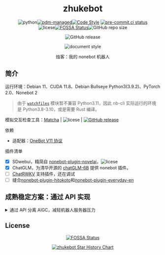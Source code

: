 <div align="center">

# zhukebot

![python](https://img.shields.io/badge/python-3.8~3.10-blue)[![pdm-managed](https://img.shields.io/badge/pdm-managed-blueviolet)](https://pdm.fming.dev)[![Code Style](https://img.shields.io/badge/code%20style-black-000000.svg)](https://github.com/psf/black)
[![pre-commit.ci status](https://results.pre-commit.ci/badge/github/DaoMingze/zhukebot/main.svg)](https://results.pre-commit.ci/latest/github/DaoMingze/zhukebot/main)
<br/>
![licese](https://img.shields.io/github/license/DaoMingze/zhukebot)[![FOSSA Status](https://app.fossa.com/api/projects/git%2Bgithub.com%2FDaoMingze%2Fzhukebot.svg?type=shield)](https://app.fossa.com/projects/git%2Bgithub.com%2FDaoMingze%2Fzhukebot?ref=badge_shield)![GitHub repo size](https://img.shields.io/github/repo-size/daomingze/zhukebot)

![GitHub release](https://img.shields.io/github/v/release/daomingze/zhukebot)

![document style](https://img.shields.io/badge/doc%20style-pangu-white)

烛客：我的 nonebot 机器人

</div>

## 简介

运行环境：Debian 11、CUDA 11.8、Debian Bullseye Python3(3.9.2)、PyTorch 2.0、Nonebot 2

> 由于 [`watchfiles`](https://pypi.org/project/watchfiles/) 模块暂不兼容 Python3.11，因此 nb-cli 实际运行的环境是 Python3.8-3.10，或是需要 Rust 编译。

模拟交互检查工具：[Matcha](https://github.com/A-kirami/matcha) | ![licese](https://img.shields.io/github/license/A-kirami/matcha?style=flat-square) | [![GitHub release](https://img.shields.io/github/v/release/A-kirami/matcha?style=flat-square)](https://github.com/A-kirami/matcha/releases)

依赖

- 适配器：[OneBot V11 协议](https://onebot.adapters.nonebot.dev)

插件清单

- [X] SDwebui，精简自 [nonebot-plugin-novelai](https://github.com/sena-nana/nonebot-plugin-novelai)，![licese](https://img.shields.io/github/license/sena-nana/nonebot-plugin-novelai?style=flat-square)
- [X] ChatGLM，为清华开源的 [chatGLM-6B](https://github.com/THUDM/ChatGLM-6B) 提供 nonebot 插件。
- [ ] [ChatRWKV](https://github.com/BlinkDL/ChatRWKV) 支持插件，还在调试
- [ ] 缝合[nonebot-plugin-hitokoto](https://github.com/A-kirami/nonebot-plugin-hitokoto)和[nonebot-plugin-everyday-en](https://github.com/MelodyYuuka/nonebot_plugin_everyday_en)

## 成熟稳定方案：通过 API 实现

<details>

<summary>通过 API 分离 AIGC，减轻机器人服务器压力</summary>

### 安装

本体：android 系统手机，安装 [termux](https://github.com/termux/termux-app)，python、pip、nb-cli 等

1. 在 Android 手机上，从 [termux](https://github.com/termux/termux-app) 下载安装`termux`APP。
2. 打开`termux`APP，使用`termux-change-repo`进入图形化界面更换软件源（空格是选择，Enter 是确认），中国国内建议用清华源（北外源）、南大源、中科大源等。
3. 更新`termux`的软件源（更换后一般会自动更新），然后用`apt upgrade`命令升级（也可以用`apt list --upgradable`查看可升级列表），其中需要确认配置的，一律选择缺省设置（defualt，即输入`n`）。
4. 进入 Debian stable 环境
   1. 安装发行版工具：`apt install proot-distro`
   2. 安装`Debian`，`proot-distro install debian`
   3. 登录`Debian`，`proot-distro login debian`
   4. 更新 debian apt 源，可参考清华开源镜像的 [说明](https://mirrors.tuna.tsinghua.edu.cn/help/debian/)
5. 安装 Python 环境
   1. python、pip、等。输入`apt install python3 python3-pip -y`
   2. 更换 pip 源，中国国内建议用清华源（北外源）、南大源、中科大源等，`pip config set global.index-url https://pypi.tuna.tsinghua.edu.cn/simple`，并升级`pip install -U pip setuptools wheel`。
   3. 用 pip 安装 pipx 工具，`python3 -m pip install --user pipx`和`python3 -m pipx ensurepath`
6. 安装`nb-cli`，`pipx install nb-cli`
7. 初始化 nonebot 环境，`nb init`。之后的可参考 [nonebot 官方文档](https://v2.nonebot.dev/docs)

常见错误及解决

- 定时插件报错，时区设置问题：修改时区 date，tzselect，export TZ="Asia/Shanghai"

用以下代码检查时区是否正确

```Python
from tzlocal import get_localzone
get_localzone()
```

### 插件

#### 核心功能插件

适配器

服务器状态：[nonebot-plugin-status](https://github.com/cscs181/QQ-GitHub-Bot/tree/master/src/plugins/nonebot_plugin_status)，[![pypi package](https://img.shields.io/pypi/v/nonebot-plugin-status?style=social)](https://pypi.org/project/nonebot-plugin-status)

撤回

定时任务：[nonebot-plugin-apscheduler](https://github.com/nonebot/plugin-apscheduler)，[![pypi package](https://img.shields.io/pypi/v/nonebot-plugin-apscheduler?style=social)](https://pypi.org/project/nonebot-plugin-apscheduler)

#### AIGC 功能插件

Chat 功能提供：笔记本（8G 显存），使用 [nonebot-plugin-ChatGLM6B](https://github.com/QNLanYang/nonebot_plugin_ChatGLM6B)

Draw 功能提供：台式（8G 显存），使用 [nonebot-plugin-novelai](https://github.com/sena-nana/nonebot-plugin-novelai)

</details>

## License

<center>

[![FOSSA Status](https://app.fossa.com/api/projects/git%2Bgithub.com%2FDaoMingze%2Fzhukebot.svg?type=large)](https://app.fossa.com/projects/git%2Bgithub.com%2FDaoMingze%2Fzhukebot?ref=badge_large)

[![zhukebot Star History Chart](https://api.star-history.com/svg?repos=DaoMingze/zhukebot&type=Date)](https://star-history.com/#star-history/star-history&Date)

</center>
